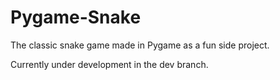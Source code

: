 # Pygame-Snake
The classic snake game made in Pygame as a fun side project.

Currently under development in the dev branch.
